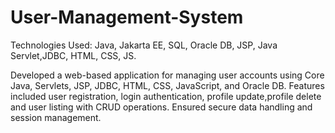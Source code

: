 # User-Management-System

Technologies Used: Java, Jakarta EE, SQL, Oracle DB, JSP, Java Servlet,JDBC, HTML, CSS, JS.

Developed a web-based application for managing user accounts using Core Java, Servlets, JSP, JDBC, HTML, CSS, JavaScript, and Oracle DB. Features included user registration, login authentication, profile update,profile delete and user listing with CRUD operations. Ensured secure data handling and session management.
